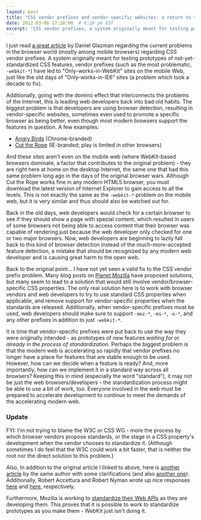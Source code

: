 ```yaml
---
layout: post
title: "CSS vendor prefixes and vendor-specific websites: a return to the IE6 era?"
date: 2012-03-06 17:28:00  # 8:28 pm EST
excerpt: 'CSS vendor prefixes, a system originally meant for testing prototypes of not-yet-standardized CSS features, have led to "Only-works-in-WebKit" sites on the mobile Web and across the Internet, just like the old days of "Only-works-in-IE6" sites (a problem which took a decade to fix). Additionally, this is slowly starting the domino effect leading us back into bad habits from the old days of the Internet.'
---
```

I just read [a great article][1] by Daniel Glazman regarding the current problems in the browser world (mostly among mobile browsers) regarding CSS vendor prefixes. A system originally meant for testing prototypes of not-yet-standardized CSS features, vendor prefixes (such as the most problematic, `-webkit-*`) have led to "Only-works-in-WebKit" sites on the mobile Web, just like the old days of "Only-works-in-IE6" sites (a problem which took a decade to fix).

Additionally, going with the domino effect that interconnects the problems of the Internet, this is leading web developers back into bad old habits. The biggest problem is that developers are using browser detection, resulting in vendor-specific websites, sometimes even used to promote a specific browser as being better, even though most modern browsers support the features in question. A few examples:

* [Angry Birds][2] (Chrome-branded)
* [Cut the Rope][3] (IE-branded; play is limited in other browsers)

And these sites aren't even on the mobile web (where WebKit-based browsers dominate, a factor that contributes to the original problem) - they are right here at home on the desktop Internet, the same one that had this same problem long ago in the days of the original browser wars. Although Cut the Rope works fine in any modern HTML5 browser, you must download the latest version of Internet Explorer to gain access to all the levels. This is not exactly the same as the `-webkit-*` problem on the mobile web, but it is very similar and thus should also be watched out for.

Back in the old days, web developers would check for a certain browser to see if they should show a page with special content, which resulted in users of some browsers not being able to access content that their browser was capable of rendering just because the web developer only checked for one or two major browsers. Now, web developers are beginning to lazily fall back to this kind of browser detection instead of the much-more-accepted feature detection, a mistake that should be recognized by any modern web developer and is causing great harm to the open web.

Back to the original point... I have not yet seen a valid fix to the CSS vendor prefix problem. Many blog posts on [Planet Mozilla](http://planet.mozilla.org/) have proposed solutions, but many seem to lead to a solution that would still involve vendor/browser-specific CSS properties. The only real solution here is to work with browser vendors and web developers to try to use standard CSS properties when applicable, and remove support for vendor-specific properties when the standards are released. Additionally, when vendor-specific prefixes must be used, web developers should make sure to support `-moz-*`, `-ms-*`, `-o-*`, and any other prefixes in addition to just `-webkit-*`.

It is time that vendor-specific prefixes were put back to use the way they were originally intended - as prototypes of new features *waiting for or already in the process of standardization*. Perhaps the biggest problem is that the modern web is accelerating so rapidly that vendor prefixes no longer have a place for features that are stable enough to be used. However, how can we decide when a feature is ready? And, more importantly, how can we implement it in a standard way across all browsers? Keeping this in mind (especially the word "standard"), it may not be just the web browsers/developers - the standardization process might be able to use a bit of work, too. Everyone involved in the web must be prepared to accelerate development to continue to meet the demands of the accelerating modern web.

### Update
FYI: I'm not trying to blame the W3C or CSS WG - more the process by which browser vendors propose standards, or the stage in a CSS property's development when the vendor chooses to standardize it. (Although sometimes I do feel that the W3C could work a bit faster, that is neither the root nor the direct solution to this problem.)

Also, In addition to the original article I linked to above, here is [another article][4] by the same author with some clarifications (and also [another one][5]). Additionally, Robert Accettura and Robert Nyman wrote up nice responses [here][6] and [here][7], respectively.

Furthermore, Mozilla is working to [standardize their Web APIs][8] as they are developing them. This proves that it is possible to work to standardize prototypes as you make them - WebKit just isn't doing it.

[1]: http://www.glazman.org/weblog/dotclear/index.php?post/2012/02/09/CALL-FOR-ACTION%3A-THE-OPEN-WEB-NEEDS-YOU-NOW
[2]: http://chrome.angrybirds.com/
[3]: http://www.cuttherope.ie/
[4]: http://www.glazman.org/weblog/dotclear/index.php?post/2012/02/09/Some-clarifications
[5]: http://www.glazman.org/weblog/dotclear/index.php?post/2012/02/10/Blaming-CSS-WG-is-too-easy-Brendan
[6]: http://robert.accettura.com/blog/2012/02/09/on-prefixing-and-monobrowser-culture/
[7]: http://robertnyman.com/2012/02/16/thoughts-on-the-css-prefix-situation/
[8]: http://brendaneich.com/2012/02/mobile-web-api-evolution/
